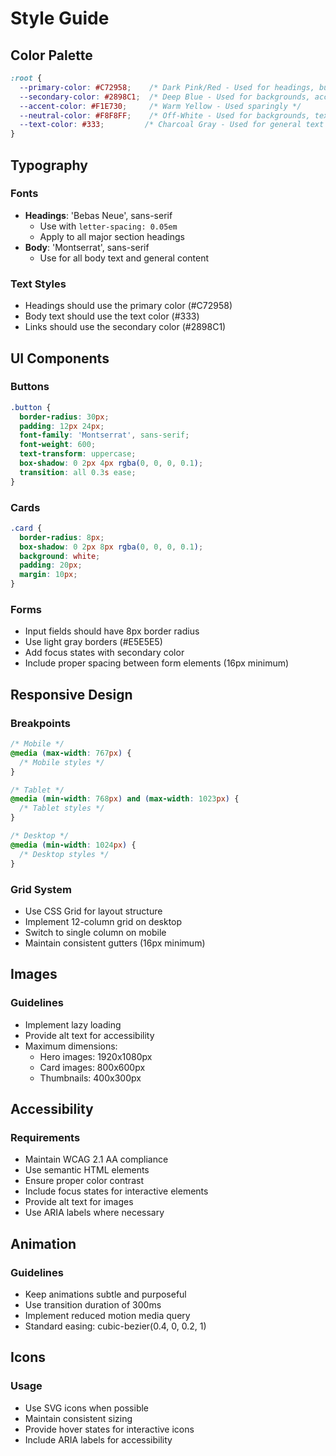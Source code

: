 # Style Guide

## Color Palette

```css
:root {
  --primary-color: #C72958;    /* Dark Pink/Red - Used for headings, buttons */
  --secondary-color: #2898C1;  /* Deep Blue - Used for backgrounds, accents */
  --accent-color: #F1E730;     /* Warm Yellow - Used sparingly */
  --neutral-color: #F8F8FF;    /* Off-White - Used for backgrounds, text on dark */
  --text-color: #333;         /* Charcoal Gray - Used for general text */
}
```

## Typography

### Fonts
- **Headings**: 'Bebas Neue', sans-serif
  - Use with `letter-spacing: 0.05em`
  - Apply to all major section headings
- **Body**: 'Montserrat', sans-serif
  - Use for all body text and general content

### Text Styles
- Headings should use the primary color (#C72958)
- Body text should use the text color (#333)
- Links should use the secondary color (#2898C1)

## UI Components

### Buttons
```css
.button {
  border-radius: 30px;
  padding: 12px 24px;
  font-family: 'Montserrat', sans-serif;
  font-weight: 600;
  text-transform: uppercase;
  box-shadow: 0 2px 4px rgba(0, 0, 0, 0.1);
  transition: all 0.3s ease;
}
```

### Cards
```css
.card {
  border-radius: 8px;
  box-shadow: 0 2px 8px rgba(0, 0, 0, 0.1);
  background: white;
  padding: 20px;
  margin: 10px;
}
```

### Forms
- Input fields should have 8px border radius
- Use light gray borders (#E5E5E5)
- Add focus states with secondary color
- Include proper spacing between form elements (16px minimum)

## Responsive Design

### Breakpoints
```css
/* Mobile */
@media (max-width: 767px) {
  /* Mobile styles */
}

/* Tablet */
@media (min-width: 768px) and (max-width: 1023px) {
  /* Tablet styles */
}

/* Desktop */
@media (min-width: 1024px) {
  /* Desktop styles */
}
```

### Grid System
- Use CSS Grid for layout structure
- Implement 12-column grid on desktop
- Switch to single column on mobile
- Maintain consistent gutters (16px minimum)

## Images

### Guidelines
- Implement lazy loading
- Provide alt text for accessibility
- Maximum dimensions:
  - Hero images: 1920x1080px
  - Card images: 800x600px
  - Thumbnails: 400x300px

## Accessibility

### Requirements
- Maintain WCAG 2.1 AA compliance
- Use semantic HTML elements
- Ensure proper color contrast
- Include focus states for interactive elements
- Provide alt text for images
- Use ARIA labels where necessary

## Animation

### Guidelines
- Keep animations subtle and purposeful
- Use transition duration of 300ms
- Implement reduced motion media query
- Standard easing: cubic-bezier(0.4, 0, 0.2, 1)

## Icons

### Usage
- Use SVG icons when possible
- Maintain consistent sizing
- Provide hover states for interactive icons
- Include ARIA labels for accessibility 